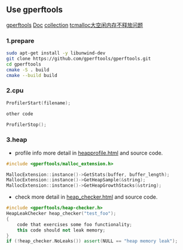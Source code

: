 ## Use gperftools

[gperftools](https://xusenqi.site/2020/12/06/C++Profile%E7%9A%84%E5%A4%A7%E6%9D%80%E5%99%A8_gperftools%E7%9A%84%E4%BD%BF%E7%94%A8/)
[Doc](https://gperftools.github.io/gperftools/tcmalloc.html)
[collection](https://zhuanlan.zhihu.com/p/399999297)
[tcmalloc大空闲内存不释放问题](https://blog.csdn.net/qq_16097611/article/details/118999271)


### 1.prepare
```bash
sudo apt-get install -y libunwind-dev
git clone https://github.com/gperftools/gperftools.git
cd gperftools
cmake -S . build
cmake --build build
```
### 2.cpu
```cpp
ProfilerStart(filename);

other code

ProfilerStop();
```

### 3.heap
- profile info
more detail in [heapprofile.html](https://gperftools.github.io/gperftools/heapprofile.html) and source code.
```cpp
#include <gperftools/malloc_extension.h>

MallocExtension::instance()->GetStats(buffer, buffer_length);
MallocExtension::instance()->GetHeapSample(&string);
MallocExtension::instance()->GetHeapGrowthStacks(&string);
```
- check
more detail in [heap_checker.html](https://gperftools.github.io/gperftools/heap_checker.html) and source code.
```cpp
#include <gperftools/heap-checker.h>
HeapLeakChecker heap_checker("test_foo");
{
    code that exercises some foo functionality;
    this code should not leak memory;
}
if (!heap_checker.NoLeaks()) assert(NULL == "heap memory leak");
```